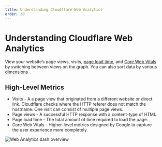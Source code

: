 ```yaml
---
title: Understanding Cloudflare Web Analytics
order: 30
---
```


# Understanding Cloudflare Web Analytics

View your website’s page views, visits, [page load time](/web-analytics/understanding-web-analytics/page-load-time-summary/), and [Core Web Vitals](/web-analytics/understanding-web-analytics/core-web-vitals/) by switching between views on the graph. You can also sort data by various [dimensions](/web-analytics/understanding-web-analytics/dimensions/)

## High-Level Metrics

<ul>
<li>Visits - A a page view that originated from a different website or direct link. Cloudflare checks where the HTTP referer does not match the hostname. One visit can consist of multiple page views.
</li>
<li>Page views - A successful HTTP response with a content-type of HTML.</li>
<li>Page load time - The total amount of time required to load the page.</li>
<li>Core Web Vitals - Higher-level metrics designed by Google to capture the user experience more completely. </li>
</ul>

![Web Analytics dash overview](../../static/images/dash-web_analytics-overview.png)
